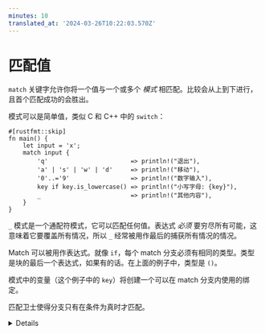 ```yaml
---
minutes: 10
translated_at: '2024-03-26T10:22:03.570Z'
---
```


# 匹配值

`match` 关键字允许你将一个值与一个或多个 _模式_ 相匹配。比较会从上到下进行，且首个匹配成功的会胜出。

模式可以是简单值，类似 C 和 C++ 中的 `switch`：

```rust,editable
#[rustfmt::skip]
fn main() {
    let input = 'x';
    match input {
        'q'                       => println!("退出"),
        'a' | 's' | 'w' | 'd'     => println!("移动"),
        '0'..='9'                 => println!("数字输入"),
        key if key.is_lowercase() => println!("小写字母: {key}"),
        _                         => println!("其他内容"),
    }
}
```

`_` 模式是一个通配符模式，它可以匹配任何值。表达式 _必须_ 要穷尽所有可能，这意味着它要覆盖所有情况，所以 `_` 经常被用作最后的捕获所有情况的情况。

Match 可以被用作表达式。就像 `if`，每个 match 分支必须有相同的类型。类型是块的最后一个表达式，如果有的话。在上面的例子中，类型是 `()`。

模式中的变量（这个例子中的 `key`）将创建一个可以在 match 分支内使用的绑定。

匹配卫士使得分支只有在条件为真时才匹配。

<details>

关键点：

- 你可能要指出在模式中一些特定字符的使用
  - `|` 作为一个 `或`
  - `..` 可以扩展到它需要的程度
  - `1..=5` 表示一个包含性范围
  - `_` 是一个通配符

- 匹配卫士作为一个单独的语法特性很重要，当我们希望简洁地表达比单凭模式允许的更复杂的思想时，它是必要的。
- 它们与 match 分支内的单独 `if` 表达式不同。分支块内部（在 `=>` 之后的）的 `if` 表达式是在选择 match 分支之后发生的。在该块内部未通过 `if` 条件不会导致考虑原始 `match` 表达式的其他分支。
- 卫士中定义的条件适用于模式中的每一个表达式


与 `|` 一起使用。

</details>

